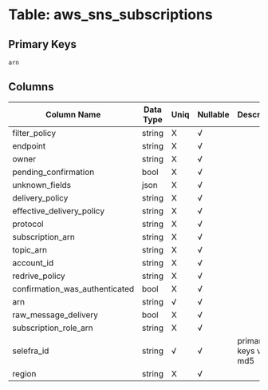 # Table: aws_sns_subscriptions

## Primary Keys 

```
arn
```


## Columns 

|  Column Name   |  Data Type  | Uniq | Nullable | Description | 
|  ----  | ----  | ----  | ----  | ---- | 
| filter_policy | string | X | √ |  | 
| endpoint | string | X | √ |  | 
| owner | string | X | √ |  | 
| pending_confirmation | bool | X | √ |  | 
| unknown_fields | json | X | √ |  | 
| delivery_policy | string | X | √ |  | 
| effective_delivery_policy | string | X | √ |  | 
| protocol | string | X | √ |  | 
| subscription_arn | string | X | √ |  | 
| topic_arn | string | X | √ |  | 
| account_id | string | X | √ |  | 
| redrive_policy | string | X | √ |  | 
| confirmation_was_authenticated | bool | X | √ |  | 
| arn | string | √ | √ |  | 
| raw_message_delivery | bool | X | √ |  | 
| subscription_role_arn | string | X | √ |  | 
| selefra_id | string | √ | √ | primary keys value md5 | 
| region | string | X | √ |  | 


